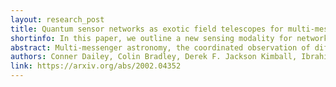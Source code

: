 ```yaml
---
layout: research_post
title: Quantum sensor networks as exotic field telescopes for multi-messenger astronomy
shortinfo: In this paper, we outline a new sensing modality for networks of precision measurement devices, like the GPS and GNOME networks. We show that these networks could be sensitive to exotic fields sourced by high-energy astrophysical events, such as binary black hole mergers or neutron star mergers.
abstract: Multi-messenger astronomy, the coordinated observation of different classes of signals originating from the same astrophysical event, provides a wealth of information about astrophysical processes with far-reaching implications. So far, the focus of multi-messenger astronomy has been the search for conventional signals from known fundamental forces and standard model particles, like gravitational waves (GW). In addition to these known effects, quantum sensor networks could be used to search for astrophysical signals predicted by beyond-standard-model (BSM) theories. Exotic bosonic fields are ubiquitous features of BSM theories and appear while seeking to understand the nature of dark matter and dark energy and solve the hierarchy and strong CP problems. We consider the case where high-energy astrophysical events could produce intense bursts of exotic low-mass fields (ELFs). We propose to expand the toolbox of multi-messenger astronomy to include networks of precision quantum sensors that by design are shielded from or insensitive to conventional standard-model physics signals. We estimate ELF signal amplitudes, delays, rates, and distances of GW sources to which global networks of atomic magnetometers and atomic clocks could be sensitive. We find that, indeed, such precision quantum sensor networks can function as ELF telescopes to detect signals from sources generating ELF bursts of sufficient intensity. Thus ELFs, if they exist, could act as additional messengers for astrophysical events.
authors: Conner Dailey, Colin Bradley, Derek F. Jackson Kimball, Ibrahim Sulai, Szymon Pustelny, Arne Wickenbrock, Andrei Derevianko
link: https://arxiv.org/abs/2002.04352
---
```

